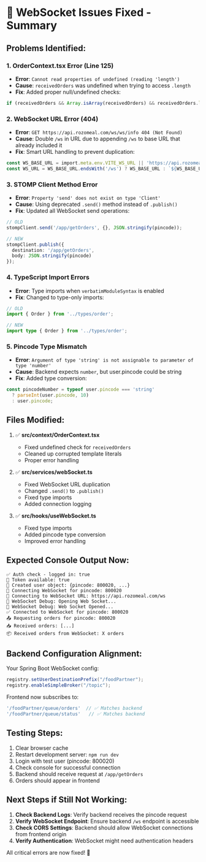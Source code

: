 # 🔧 WebSocket Issues Fixed - Summary

## Problems Identified:

### 1. **OrderContext.tsx Error (Line 125)**
   - **Error**: `Cannot read properties of undefined (reading 'length')`
   - **Cause**: `receivedOrders` was undefined when trying to access `.length`
   - **Fix**: Added proper null/undefined checks:
   ```typescript
   if (receivedOrders && Array.isArray(receivedOrders) && receivedOrders.length > 0)
   ```

### 2. **WebSocket URL Error (404)**
   - **Error**: `GET https://api.rozomeal.com/ws/ws/info 404 (Not Found)`
   - **Cause**: Double `/ws` in URL due to appending `/ws` to base URL that already included it
   - **Fix**: Smart URL handling to prevent duplication:
   ```typescript
   const WS_BASE_URL = import.meta.env.VITE_WS_URL || 'https://api.rozomeal.com';
   const WS_URL = WS_BASE_URL.endsWith('/ws') ? WS_BASE_URL : `${WS_BASE_URL}/ws`;
   ```

### 3. **STOMP Client Method Error**
   - **Error**: `Property 'send' does not exist on type 'Client'`
   - **Cause**: Using deprecated `.send()` method instead of `.publish()`
   - **Fix**: Updated all WebSocket send operations:
   ```typescript
   // OLD
   stompClient.send('/app/getOrders', {}, JSON.stringify(pincode));
   
   // NEW
   stompClient.publish({
     destination: '/app/getOrders',
     body: JSON.stringify(pincode)
   });
   ```

### 4. **TypeScript Import Errors**
   - **Error**: Type imports when `verbatimModuleSyntax` is enabled
   - **Fix**: Changed to type-only imports:
   ```typescript
   // OLD
   import { Order } from '../types/order';
   
   // NEW
   import type { Order } from '../types/order';
   ```

### 5. **Pincode Type Mismatch**
   - **Error**: `Argument of type 'string' is not assignable to parameter of type 'number'`
   - **Cause**: Backend expects `number`, but user.pincode could be string
   - **Fix**: Added type conversion:
   ```typescript
   const pincodeNumber = typeof user.pincode === 'string' 
     ? parseInt(user.pincode, 10) 
     : user.pincode;
   ```

## Files Modified:

1. ✅ **src/context/OrderContext.tsx**
   - Fixed undefined check for `receivedOrders`
   - Cleaned up corrupted template literals
   - Proper error handling

2. ✅ **src/services/webSocket.ts**
   - Fixed WebSocket URL duplication
   - Changed `.send()` to `.publish()`
   - Fixed type imports
   - Added connection logging

3. ✅ **src/hooks/useWebSocket.ts**
   - Fixed type imports
   - Added pincode type conversion
   - Improved error handling

## Expected Console Output Now:

```
✅ Auth check - logged in: true
🎫 Token available: true
👤 Created user object: {pincode: 800020, ...}
🔌 Connecting WebSocket for pincode: 800020
🔌 Connecting to WebSocket URL: https://api.rozomeal.com/ws
🔌 WebSocket Debug: Opening Web Socket...
🔌 WebSocket Debug: Web Socket Opened...
✅ Connected to WebSocket for pincode: 800020
📤 Requesting orders for pincode: 800020
📥 Received orders: [...]
📦 Received orders from WebSocket: X orders
```

## Backend Configuration Alignment:

Your Spring Boot WebSocket config:
```java
registry.setUserDestinationPrefix("/foodPartner");
registry.enableSimpleBroker("/topic");
```

Frontend now subscribes to:
```typescript
'/foodPartner/queue/orders'  // ✅ Matches backend
'/foodPartner/queue/status'   // ✅ Matches backend
```

## Testing Steps:

1. Clear browser cache
2. Restart development server: `npm run dev`
3. Login with test user (pincode: 800020)
4. Check console for successful connection
5. Backend should receive request at `/app/getOrders`
6. Orders should appear in frontend

## Next Steps if Still Not Working:

1. **Check Backend Logs**: Verify backend receives the pincode request
2. **Verify WebSocket Endpoint**: Ensure backend `/ws` endpoint is accessible
3. **Check CORS Settings**: Backend should allow WebSocket connections from frontend origin
4. **Verify Authentication**: WebSocket might need authentication headers

All critical errors are now fixed! 🎉
